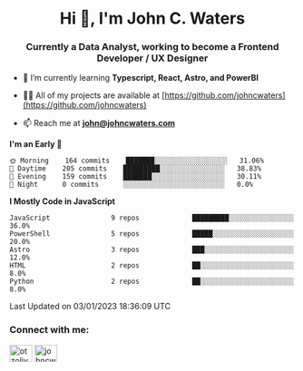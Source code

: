 <h1 align="center">Hi 👋, I'm John C. Waters</h1>
<h3 align="center">Currently a Data Analyst, working to become a Frontend Developer / UX Designer</h3>

- 🌱 I’m currently learning **Typescript, React, Astro, and PowerBI**

- 👨‍💻 All of my projects are available at [https://github.com/johncwaters](https://github.com/johncwaters)

- 📫 Reach me at **john@johncwaters.com**

<!--START_SECTION:waka-->
**I'm an Early 🐤** 

```text
🌞 Morning    164 commits    ███████░░░░░░░░░░░░░░░░░░   31.06% 
🌆 Daytime    205 commits    █████████░░░░░░░░░░░░░░░░   38.83% 
🌃 Evening    159 commits    ███████░░░░░░░░░░░░░░░░░░   30.11% 
🌙 Night      0 commits      ░░░░░░░░░░░░░░░░░░░░░░░░░   0.0%

```


**I Mostly Code in JavaScript** 

```text
JavaScript               9 repos             █████████░░░░░░░░░░░░░░░░   36.0% 
PowerShell               5 repos             █████░░░░░░░░░░░░░░░░░░░░   20.0% 
Astro                    3 repos             ███░░░░░░░░░░░░░░░░░░░░░░   12.0% 
HTML                     2 repos             ██░░░░░░░░░░░░░░░░░░░░░░░   8.0% 
Python                   2 repos             ██░░░░░░░░░░░░░░░░░░░░░░░   8.0%

```



 Last Updated on 03/01/2023 18:36:09 UTC
<!--END_SECTION:waka-->

<h3 align="left">Connect with me:</h3>
<p align="left">
<a href="https://twitter.com/otzolive" target="blank"><img align="center" src="https://raw.githubusercontent.com/rahuldkjain/github-profile-readme-generator/master/src/images/icons/Social/twitter.svg" alt="otzolive" height="30" width="40" /></a>
<a href="https://linkedin.com/in/johncwaters" target="blank"><img align="center" src="https://raw.githubusercontent.com/rahuldkjain/github-profile-readme-generator/master/src/images/icons/Social/linked-in-alt.svg" alt="johncwaters" height="30" width="40" /></a>
</p>
